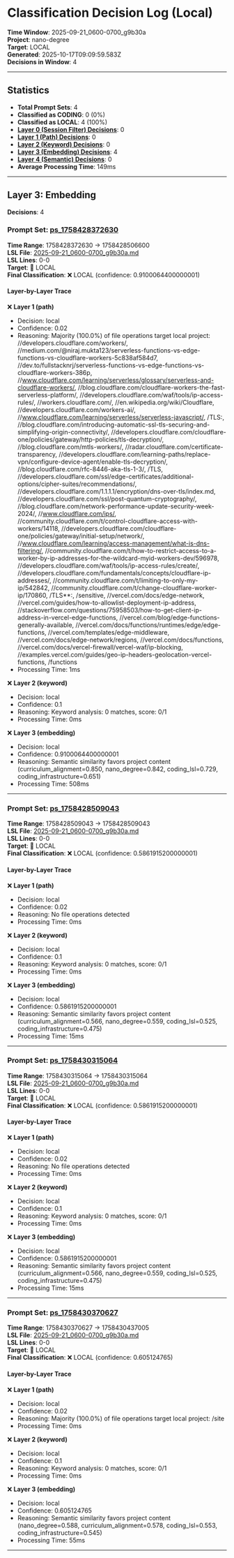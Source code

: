 # Classification Decision Log (Local)

**Time Window**: 2025-09-21_0600-0700_g9b30a<br>
**Project**: nano-degree<br>
**Target**: LOCAL<br>
**Generated**: 2025-10-17T09:09:59.583Z<br>
**Decisions in Window**: 4

---

## Statistics

- **Total Prompt Sets**: 4
- **Classified as CODING**: 0 (0%)
- **Classified as LOCAL**: 4 (100%)
- **[Layer 0 (Session Filter) Decisions](#layer-0-session-filter)**: 0
- **[Layer 1 (Path) Decisions](#layer-1-path)**: 0
- **[Layer 2 (Keyword) Decisions](#layer-2-keyword)**: 0
- **[Layer 3 (Embedding) Decisions](#layer-3-embedding)**: 4
- **[Layer 4 (Semantic) Decisions](#layer-4-semantic)**: 0
- **Average Processing Time**: 149ms

---

## Layer 3: Embedding

**Decisions**: 4

### Prompt Set: [ps_1758428372630](../../history/2025-09-21_0600-0700_g9b30a.md#ps_1758428372630)

**Time Range**: 1758428372630 → 1758428506600<br>
**LSL File**: [2025-09-21_0600-0700_g9b30a.md](../../history/2025-09-21_0600-0700_g9b30a.md#ps_1758428372630)<br>
**LSL Lines**: 0-0<br>
**Target**: 📍 LOCAL<br>
**Final Classification**: ❌ LOCAL (confidence: 0.9100064400000001)

#### Layer-by-Layer Trace

❌ **Layer 1 (path)**
- Decision: local
- Confidence: 0.02
- Reasoning: Majority (100.0%) of file operations target local project: //developers.cloudflare.com/workers/, //medium.com/@niraj.mukta123/serverless-functions-vs-edge-functions-vs-cloudflare-workers-5c838af584d7, //dev.to/fullstacknrj/serverless-functions-vs-edge-functions-vs-cloudflare-workers-386p, //www.cloudflare.com/learning/serverless/glossary/serverless-and-cloudflare-workers/, //blog.cloudflare.com/cloudflare-workers-the-fast-serverless-platform/, //developers.cloudflare.com/waf/tools/ip-access-rules/, //workers.cloudflare.com/, //en.wikipedia.org/wiki/Cloudflare, //developers.cloudflare.com/workers-ai/, //www.cloudflare.com/learning/serverless/serverless-javascript/, /TLS:, //blog.cloudflare.com/introducing-automatic-ssl-tls-securing-and-simplifying-origin-connectivity/, //developers.cloudflare.com/cloudflare-one/policies/gateway/http-policies/tls-decryption/, //blog.cloudflare.com/mtls-workers/, //radar.cloudflare.com/certificate-transparency, //developers.cloudflare.com/learning-paths/replace-vpn/configure-device-agent/enable-tls-decryption/, //blog.cloudflare.com/rfc-8446-aka-tls-1-3/, /TLS, //developers.cloudflare.com/ssl/edge-certificates/additional-options/cipher-suites/recommendations/, //developers.cloudflare.com/1.1.1.1/encryption/dns-over-tls/index.md, //developers.cloudflare.com/ssl/post-quantum-cryptography/, //blog.cloudflare.com/network-performance-update-security-week-2024/, //www.cloudflare.com/ips/, //community.cloudflare.com/t/control-cloudflare-access-with-workers/14118, //developers.cloudflare.com/cloudflare-one/policies/gateway/initial-setup/network/, //www.cloudflare.com/learning/access-management/what-is-dns-filtering/, //community.cloudflare.com/t/how-to-restrict-access-to-a-worker-by-ip-addresses-for-the-wildcard-myid-workers-dev/596978, //developers.cloudflare.com/waf/tools/ip-access-rules/create/, //developers.cloudflare.com/fundamentals/concepts/cloudflare-ip-addresses/, //community.cloudflare.com/t/limiting-to-only-my-ip/542842, //community.cloudflare.com/t/change-cloudflare-worker-ip/170860, /TLS**:, /sensitive, //vercel.com/docs/edge-network, //vercel.com/guides/how-to-allowlist-deployment-ip-address, //stackoverflow.com/questions/75958503/how-to-get-client-ip-address-in-vercel-edge-functions, //vercel.com/blog/edge-functions-generally-available, //vercel.com/docs/functions/runtimes/edge/edge-functions, //vercel.com/templates/edge-middleware, //vercel.com/docs/edge-network/regions, //vercel.com/docs/functions, //vercel.com/docs/vercel-firewall/vercel-waf/ip-blocking, //examples.vercel.com/guides/geo-ip-headers-geolocation-vercel-functions, /functions
- Processing Time: 1ms

❌ **Layer 2 (keyword)**
- Decision: local
- Confidence: 0.1
- Reasoning: Keyword analysis: 0 matches, score: 0/1
- Processing Time: 0ms

❌ **Layer 3 (embedding)**
- Decision: local
- Confidence: 0.9100064400000001
- Reasoning: Semantic similarity favors project content (curriculum_alignment=0.850, nano_degree=0.842, coding_lsl=0.729, coding_infrastructure=0.651)
- Processing Time: 508ms

---

### Prompt Set: [ps_1758428509043](../../history/2025-09-21_0600-0700_g9b30a.md#ps_1758428509043)

**Time Range**: 1758428509043 → 1758428509043<br>
**LSL File**: [2025-09-21_0600-0700_g9b30a.md](../../history/2025-09-21_0600-0700_g9b30a.md#ps_1758428509043)<br>
**LSL Lines**: 0-0<br>
**Target**: 📍 LOCAL<br>
**Final Classification**: ❌ LOCAL (confidence: 0.5861915200000001)

#### Layer-by-Layer Trace

❌ **Layer 1 (path)**
- Decision: local
- Confidence: 0.02
- Reasoning: No file operations detected
- Processing Time: 0ms

❌ **Layer 2 (keyword)**
- Decision: local
- Confidence: 0.1
- Reasoning: Keyword analysis: 0 matches, score: 0/1
- Processing Time: 0ms

❌ **Layer 3 (embedding)**
- Decision: local
- Confidence: 0.5861915200000001
- Reasoning: Semantic similarity favors project content (curriculum_alignment=0.566, nano_degree=0.559, coding_lsl=0.525, coding_infrastructure=0.475)
- Processing Time: 15ms

---

### Prompt Set: [ps_1758430315064](../../history/2025-09-21_0600-0700_g9b30a.md#ps_1758430315064)

**Time Range**: 1758430315064 → 1758430315064<br>
**LSL File**: [2025-09-21_0600-0700_g9b30a.md](../../history/2025-09-21_0600-0700_g9b30a.md#ps_1758430315064)<br>
**LSL Lines**: 0-0<br>
**Target**: 📍 LOCAL<br>
**Final Classification**: ❌ LOCAL (confidence: 0.5861915200000001)

#### Layer-by-Layer Trace

❌ **Layer 1 (path)**
- Decision: local
- Confidence: 0.02
- Reasoning: No file operations detected
- Processing Time: 0ms

❌ **Layer 2 (keyword)**
- Decision: local
- Confidence: 0.1
- Reasoning: Keyword analysis: 0 matches, score: 0/1
- Processing Time: 0ms

❌ **Layer 3 (embedding)**
- Decision: local
- Confidence: 0.5861915200000001
- Reasoning: Semantic similarity favors project content (curriculum_alignment=0.566, nano_degree=0.559, coding_lsl=0.525, coding_infrastructure=0.475)
- Processing Time: 15ms

---

### Prompt Set: [ps_1758430370627](../../history/2025-09-21_0600-0700_g9b30a.md#ps_1758430370627)

**Time Range**: 1758430370627 → 1758430437005<br>
**LSL File**: [2025-09-21_0600-0700_g9b30a.md](../../history/2025-09-21_0600-0700_g9b30a.md#ps_1758430370627)<br>
**LSL Lines**: 0-0<br>
**Target**: 📍 LOCAL<br>
**Final Classification**: ❌ LOCAL (confidence: 0.605124765)

#### Layer-by-Layer Trace

❌ **Layer 1 (path)**
- Decision: local
- Confidence: 0.02
- Reasoning: Majority (100.0%) of file operations target local project: /site
- Processing Time: 0ms

❌ **Layer 2 (keyword)**
- Decision: local
- Confidence: 0.1
- Reasoning: Keyword analysis: 0 matches, score: 0/1
- Processing Time: 0ms

❌ **Layer 3 (embedding)**
- Decision: local
- Confidence: 0.605124765
- Reasoning: Semantic similarity favors project content (nano_degree=0.588, curriculum_alignment=0.578, coding_lsl=0.553, coding_infrastructure=0.545)
- Processing Time: 55ms

---

